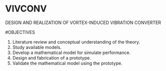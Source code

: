 # VIVCONV
DESIGN AND REALIZATION OF VORTEX-INDUCED VIBRATION CONVERTER

#OBJECTIVES
1. Literature review and conceptual understanding of the theory.
2. Study available models.
3. Develop a mathematical model for simulate performance.
4. Design and fabrication of a prototype.
5. Validate the mathematical model using the prototype.
